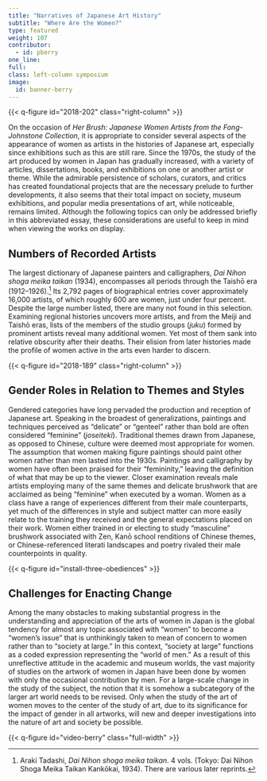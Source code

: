 ```yaml
---
title: "Narratives of Japanese Art History"
subtitle: "Where Are the Women?"
type: featured
weight: 107
contributor:
  - id: pberry
one_line:
full:
class: left-column symposium
image:
  id: banner-berry
---
```


{{< q-figure id="2018-202" class="right-column" >}}

On the occasion of *Her Brush: Japanese Women Artists from the Fong-Johnstone Collection*, it is appropriate to consider several aspects of the appearance of women as artists in the histories of Japanese art, especially since exhibitions such as this are still rare. Since the 1970s, the study of the art produced by women in Japan has gradually increased, with a variety of articles, dissertations, books, and exhibitions on one or another artist or theme. While the admirable persistence of scholars, curators, and critics has created foundational projects that are the necessary prelude to further developments, it also seems that their total impact on society, museum exhibitions, and popular media presentations of art, while noticeable, remains limited. Although the following topics can only be addressed briefly in this abbreviated essay, these considerations are useful to keep in mind when viewing the works on display.

## Numbers of Recorded Artists

The largest dictionary of Japanese painters and calligraphers, *Dai Nihon shoga meika taikan* (1934), encompasses all periods through the Taishō era (1912–1926).[^1] Its 2,792 pages of biographical entries cover approximately 16,000 artists, of which roughly 600 are women, just under four percent. Despite the large number listed, there are many not found in this selection. Examining regional histories uncovers more artists, and from the Meiji and Taishō eras, lists of the members of the studio groups (*juku*) formed by prominent artists reveal many additional women. Yet most of them sank into relative obscurity after their deaths. Their elision from later histories made the profile of women active in the arts even harder to discern.

{{< q-figure id="2018-189" class="right-column" >}}

## Gender Roles in Relation to Themes and Styles

Gendered categories have long pervaded the production and reception of Japanese art. Speaking in the broadest of generalizations, paintings and techniques perceived as “delicate” or “genteel” rather than bold are often considered “feminine” (*joseiteki*). Traditional themes drawn from Japanese, as opposed to Chinese, culture were deemed most appropriate for women. The assumption that women making figure paintings should paint other women rather than men lasted into the 1930s. Paintings and calligraphy by women have often been praised for their “femininity,” leaving the definition of what that may be up to the viewer. Closer examination reveals male artists employing many of the same themes and delicate brushwork that are acclaimed as being “feminine” when executed by a woman. Women as a class have a range of experiences different from their male counterparts, yet much of the differences in style and subject matter can more easily relate to the training they received and the general expectations placed on their work. Women either trained in or electing to study “masculine” brushwork associated with Zen, Kanō school renditions of Chinese themes, or Chinese-referenced literati landscapes and poetry rivaled their male counterpoints in quality.

{{< q-figure id="install-three-obediences" >}}

## Challenges for Enacting Change

Among the many obstacles to making substantial progress in the understanding and appreciation of the arts of women in Japan is the global tendency for almost any topic associated with “women” to become a “women’s issue” that is unthinkingly taken to mean of concern to women rather than to “society at large.” In this context, “society at large” functions as a coded expression representing the “world of men.” As a result of this unreflective attitude in the academic and museum worlds, the vast majority of studies on the artwork of women in Japan have been done by women with only the occasional contribution by men. For a large-scale change in the study of the subject, the notion that it is somehow a subcategory of the larger art world needs to be revised. Only when the study of the art of women moves to the center of the study of art, due to its significance for the impact of gender in all artworks, will new and deeper investigations into the nature of art and society be possible.

{{< q-figure id="video-berry" class="full-width" >}}

[^1]: Araki Tadashi, *Dai Nihon shoga meika taikan*. 4 vols. (Tokyo: Dai Nihon Shoga Meika Taikan Kankōkai, 1934). There are various later reprints.